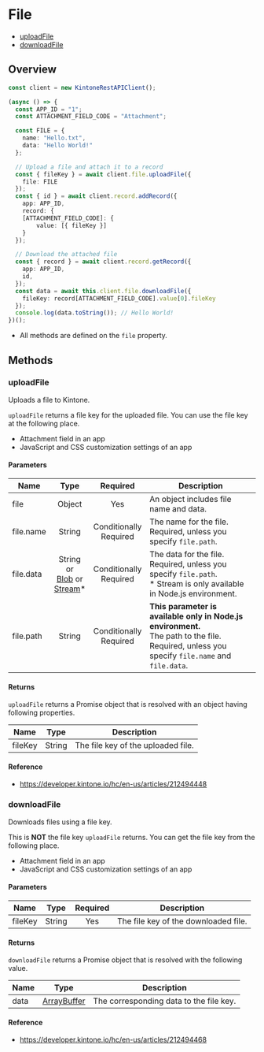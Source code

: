 # File

- [uploadFile](#uploadFile)
- [downloadFile](#downloadFile)

## Overview

```ts
const client = new KintoneRestAPIClient();

(async () => {
  const APP_ID = "1";
  const ATTACHMENT_FIELD_CODE = "Attachment";

  const FILE = {
    name: "Hello.txt",
    data: "Hello World!"
  };

  // Upload a file and attach it to a record
  const { fileKey } = await client.file.uploadFile({
    file: FILE
  });
  const { id } = await client.record.addRecord({
    app: APP_ID,
    record: {
    [ATTACHMENT_FIELD_CODE]: {
        value: [{ fileKey }]
    }
  });

  // Download the attached file
  const { record } = await client.record.getRecord({
    app: APP_ID,
    id,
  });
  const data = await this.client.file.downloadFile({
    fileKey: record[ATTACHMENT_FIELD_CODE].value[0].fileKey
  });
  console.log(data.toString()); // Hello World!
})();
```

- All methods are defined on the `file` property.

## Methods

### uploadFile

Uploads a file to Kintone.

`uploadFile` returns a file key for the uploaded file.
You can use the file key at the following place.

- Attachment field in an app
- JavaScript and CSS customization settings of an app

#### Parameters

| Name      |                                                                 Type                                                                 |          Required           | Description                                                                                                                                         |
| --------- | :----------------------------------------------------------------------------------------------------------------------------------: | :-------------------------: | --------------------------------------------------------------------------------------------------------------------------------------------------- |
| file      |                                                                Object                                                                |             Yes             | An object includes file name and data.                                                                                                              |
| file.name |                                                                String                                                                | Conditionally<br />Required | The name for the file. Required, unless you specify `file.path`.                                                                                    |
| file.data | String or<br />[Blob](https://developer.mozilla.org/en-US/docs/Web/API/Blob) or<br /> [Stream](https://nodejs.org/api/stream.html)\* | Conditionally<br />Required | The data for the file. Required, unless you specify `file.path`.<br>\* Stream is only available in Node.js environment.                             |
| file.path |                                                                String                                                                | Conditionally<br />Required | **This parameter is available only in Node.js environment.** <br /> The path to the file. Required, unless you specify `file.name` and `file.data`. |

#### Returns

`uploadFile` returns a Promise object that is resolved with an object having following properties.

| Name    |  Type  | Description                        |
| ------- | :----: | ---------------------------------- |
| fileKey | String | The file key of the uploaded file. |

#### Reference

- https://developer.kintone.io/hc/en-us/articles/212494448

### downloadFile

Downloads files using a file key.

This is **NOT** the file key `uploadFile` returns.
You can get the file key from the following place.

- Attachment field in an app
- JavaScript and CSS customization settings of an app

#### Parameters

| Name    |  Type  | Required | Description                          |
| ------- | :----: | :------: | ------------------------------------ |
| fileKey | String |   Yes    | The file key of the downloaded file. |

#### Returns

`downloadFile` returns a Promise object that is resolved with the following value.

| Name |                                                    Type                                                     | Description                             |
| ---- | :---------------------------------------------------------------------------------------------------------: | --------------------------------------- |
| data | [ArrayBuffer](https://developer.mozilla.org/en-US/docs/Web/JavaScript/Reference/Global_Objects/ArrayBuffer) | The corresponding data to the file key. |

#### Reference

- https://developer.kintone.io/hc/en-us/articles/212494468
